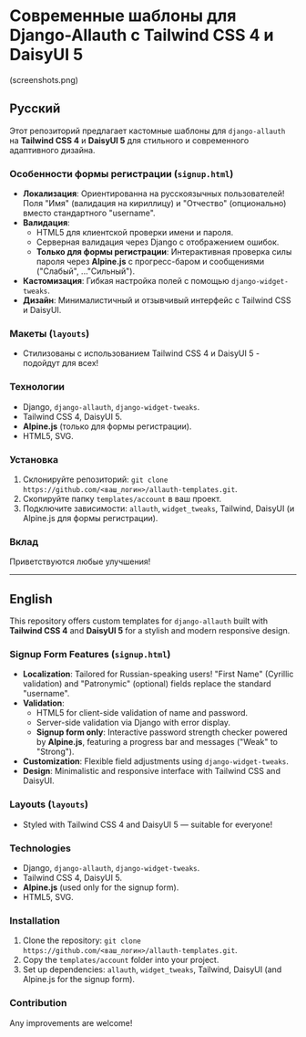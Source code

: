 # Современные шаблоны для Django-Allauth с Tailwind CSS 4 и DaisyUI 5
(screenshots.png)

## Русский

Этот репозиторий предлагает кастомные шаблоны для `django-allauth` на **Tailwind CSS 4** и **DaisyUI 5** для стильного и современного адаптивного дизайна.

### Особенности формы регистрации (`signup.html`)
- **Локализация**: Ориентированна на русскоязычных пользователей! Поля "Имя" (валидация на кириллицу) и "Отчество" (опционально) вместо стандартного "username".
- **Валидация**:
  - HTML5 для клиентской проверки имени и пароля.
  - Серверная валидация через Django с отображением ошибок.
  - **Только для формы регистрации**: Интерактивная проверка силы пароля через **Alpine.js** с прогресс-баром и сообщениями ("Слабый", ..."Сильный").
- **Кастомизация**: Гибкая настройка полей с помощью `django-widget-tweaks`.
- **Дизайн**: Минималистичный и отзывчивый интерфейс с Tailwind CSS и DaisyUI.

### Макеты (`layouts`)
- Стилизованы с использованием Tailwind CSS 4 и DaisyUI 5 - подойдут для всех!

### Технологии
- Django, `django-allauth`, `django-widget-tweaks`.
- Tailwind CSS 4, DaisyUI 5.
- **Alpine.js** (только для формы регистрации).
- HTML5, SVG.

### Установка
1. Склонируйте репозиторий: `git clone https://github.com/<ваш_логин>/allauth-templates.git`.
2. Скопируйте папку `templates/account` в ваш проект.
3. Подключите зависимости: `allauth`, `widget_tweaks`, Tailwind, DaisyUI (и Alpine.js для формы регистрации).

### Вклад
Приветствуются любые улучшения!

---

## English

This repository offers custom templates for `django-allauth` built with **Tailwind CSS 4** and **DaisyUI 5** for a stylish and modern responsive design.

### Signup Form Features (`signup.html`)
- **Localization**: Tailored for Russian-speaking users! "First Name" (Cyrillic validation) and "Patronymic" (optional) fields replace the standard "username".
- **Validation**:
  - HTML5 for client-side validation of name and password.
  - Server-side validation via Django with error display.
  - **Signup form only**: Interactive password strength checker powered by **Alpine.js**, featuring a progress bar and messages ("Weak" to "Strong").
- **Customization**: Flexible field adjustments using `django-widget-tweaks`.
- **Design**: Minimalistic and responsive interface with Tailwind CSS and DaisyUI.

### Layouts (`layouts`)
- Styled with Tailwind CSS 4 and DaisyUI 5 — suitable for everyone!

### Technologies
- Django, `django-allauth`, `django-widget-tweaks`.
- Tailwind CSS 4, DaisyUI 5.
- **Alpine.js** (used only for the signup form).
- HTML5, SVG.

### Installation
1. Clone the repository: `git clone https://github.com/<ваш_логин>/allauth-templates.git`.
2. Copy the `templates/account` folder into your project.
3. Set up dependencies: `allauth`, `widget_tweaks`, Tailwind, DaisyUI (and Alpine.js for the signup form).

### Contribution
Any improvements are welcome!

